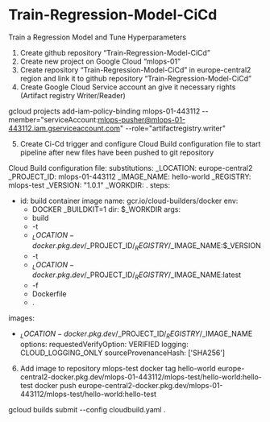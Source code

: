 # Train-Regression-Model-CiCd
Train a Regression Model and Tune Hyperparameters
1. Create github repository “Train-Regression-Model-CiCd”
2. Create new project on Google Cloud “mlops-01”
3. Create repository “Train-Regression-Model-CiCd” in europe-central2 region and link it to github repository “Train-Regression-Model-CiCd”
4. Create Google Cloud Service account an give it necessary rights (Artifact registry Writer/Reader)

gcloud projects add-iam-policy-binding mlops-01-443112  --member="serviceAccount:mlops-pusher@mlops-01-443112.iam.gserviceaccount.com"  --role="artifactregistry.writer"

5. Create Ci-Cd trigger and configure Cloud Build configuration file to start pipeline after new files have been pushed to git repository

Cloud Build configuration file:
substitutions:
  _LOCATION: europe-central2
  _PROJECT_ID: mlops-01-443112
  _IMAGE_NAME: hello-world
  _REGISTRY: mlops-test
  _VERSION: "1.0.1"
  _WORKDIR: .
steps:
  - id: build container image
    name: gcr.io/cloud-builders/docker
    env:
      - DOCKER _BUILDKIT=1
    dir: $_WORKDIR
    args:
      - build
      - -t
      - $_LOCATION-docker.pkg.dev/$_PROJECT_ID/$_REGISTRY/$_IMAGE_NAME:$_VERSION
      - -t
      - $_LOCATION-docker.pkg.dev/$_PROJECT_ID/$_REGISTRY/$_IMAGE_NAME:latest
      - -f
      - Dockerfile
      - .

images:
  - $_LOCATION-docker.pkg.dev/$_PROJECT_ID/$_REGISTRY/$_IMAGE_NAME
options:
  requestedVerifyOption: VERIFIED
  logging: CLOUD_LOGGING_ONLY
  sourceProvenanceHash: ['SHA256']




6. Add image to repository mlops-test
docker tag hello-world europe-central2-docker.pkg.dev/mlops-01-443112/mlops-test/hello-world:hello-test
docker push europe-central2-docker.pkg.dev/mlops-01-443112/mlops-test/hello-world:hello-test


gcloud builds submit --config cloudbuild.yaml .
